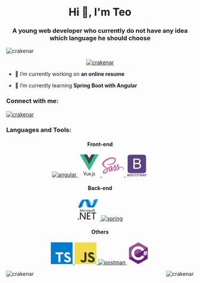 <h1 align="center">Hi 👋, I'm Teo</h1>
<h3 align="center">A young web developer who currently do not have any idea which language he should choose</h3>

<p align="left"> <img src="https://komarev.com/ghpvc/?username=crakenar&label=Profile%20views&color=0e75b6&style=flat" alt="crakenar" /> </p>

<p align="center" width="100%"> <a href="https://github.com/ryo-ma/github-profile-trophy"><img src="https://github-profile-trophy.vercel.app/?username=crakenar&row=2&column=3" alt="crakenar" /></a> </p>

- 🔭 I’m currently working on **an online resume**

- 🌱 I’m currently learning **Spring Boot with Angular**

<h3 align="left">Connect with me:</h3>
<p align="left">
<a href="https://stackoverflow.com/users/crakenar" target="blank"><img align="center" src="https://raw.githubusercontent.com/rahuldkjain/github-profile-readme-generator/master/src/images/icons/Social/stack-overflow.svg" alt="crakenar" height="30" width="40" /></a>
</p>

<h3 align="left">Languages and Tools:</h3>
<p> </p>
<h4 align="center">Front-end </h4>
<p align="center">
   <a href="https://angular.io" target="_blank" rel="noreferrer">
    <img src="https://angular.io/assets/images/logos/angular/angular.svg" alt="angular" width="60" height="60"/>
  </a>
  <a href="https://vuejs.org/" target="_blank" rel="noreferrer">
    <img src="https://raw.githubusercontent.com/devicons/devicon/master/icons/vuejs/vuejs-original-wordmark.svg" alt="vuejs" width="60" height="60"/>
  </a>
   <a href="https://sass-lang.com" target="_blank" rel="noreferrer">
    <img src="https://raw.githubusercontent.com/devicons/devicon/master/icons/sass/sass-original.svg" alt="sass" width="60" height="60"/>
  </a>
  <a href="https://getbootstrap.com" target="_blank" rel="noreferrer">
    <img src="https://raw.githubusercontent.com/devicons/devicon/master/icons/bootstrap/bootstrap-plain-wordmark.svg" alt="bootstrap" width="60" height="60"/>
  </a>
</p>
<h4 align="center" >Back-end </h4>
<p align="center">
  <a href="https://dotnet.microsoft.com/" target="_blank" rel="noreferrer">
    <img src="https://raw.githubusercontent.com/devicons/devicon/master/icons/dot-net/dot-net-original-wordmark.svg" alt="dotnet" width="60" height="60"/>
  </a>
  <a href="https://spring.io/" target="_blank" rel="noreferrer">
    <img src="https://www.vectorlogo.zone/logos/springio/springio-icon.svg" alt="spring" width="60" height="60"/>
  </a>
</p>
<h4  align="center">Others </h4>
<p align="center">
  <a href="https://www.typescriptlang.org/" target="_blank" rel="noreferrer">
    <img src="https://raw.githubusercontent.com/devicons/devicon/master/icons/typescript/typescript-original.svg" alt="typescript" width="60" height="60"/>
  </a>
  <a href="https://developer.mozilla.org/en-US/docs/Web/JavaScript" target="_blank" rel="noreferrer">
    <img src="https://raw.githubusercontent.com/devicons/devicon/master/icons/javascript/javascript-original.svg" alt="javascript" width="60" height="60"/>
  </a>
  <a href="https://postman.com" target="_blank" rel="noreferrer">
    <img src="https://www.vectorlogo.zone/logos/getpostman/getpostman-icon.svg" alt="postman" width="60" height="60"/>
  </a>
  <a href="https://www.w3schools.com/cs/" target="_blank" rel="noreferrer">
    <img src="https://raw.githubusercontent.com/devicons/devicon/master/icons/csharp/csharp-original.svg" alt="csharp" width="60" height="60"/>
  </a>
</p>

<p><img align="left" src="https://github-readme-stats.vercel.app/api/top-langs?username=crakenar&theme=tokyonight&show_icons=true&locale=en&layout=compact" alt="crakenar" /></p>

<p>&nbsp;<img align="right" src="https://github-readme-stats.vercel.app/api?username=crakenar&show_icons=true&theme=tokyonight&locale=en" alt="crakenar" /></p>

